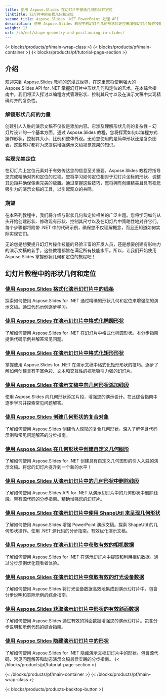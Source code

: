```yaml
---
title: 使用 Aspose.Slides 在幻灯片中塑造几何形状并定位
linktitle: 幻灯片中的形状几何和定位
second_title: Aspose.Slides .NET PowerPoint 处理 API
description: 使用 Aspose.Slides 教程中的幻灯片几何形状和定位来增强幻灯片操作技能。学习以编程方式控制形状、其尺寸和对齐方式。
weight: 13
url: /zh/net/shape-geometry-and-positioning-in-slides/
---
```


{< blocks/products/pf/main-wrap-class >}
{< blocks/products/pf/main-container >}
{< blocks/products/pf/tutorial-page-section >}


## 介绍

欢迎来到 Aspose.Slides 教程的沉浸式世界，在这里您将使用强大的 Aspose.Slides API for .NET 掌握幻灯片中形状几何和定位的艺术。在本综合指南中，我们将深入探讨以编程方式管理形状、控制其尺寸以及在演示文稿中实现精确对齐的复杂性。

### 解锁形状几何的力量

创建引人入胜的演示文稿不仅仅是添加内容。它涉及理解形状几何的复杂性 - 幻灯片设计的一个基本方面。通过 Aspose.Slides 教程，您将探索如何以编程方式操作形状，控制其大小、比例和整体外观。无论您使用的是简单形状还是复杂图表，这些教程都将为您提供增强演示文稿视觉效果的知识。

### 实现完美定位

在幻灯片上定位元素对于有效传达您的信息至关重要。Aspose.Slides 教程将指导您完成精确对齐和定位的过程。您将学习如何定位相对于幻灯片坐标的形状、调整其边距并确保像素完美的放置。通过掌握这些技巧，您将拥有创建精美且具有视觉吸引力的演示文稿的工具，以引起观众的共鸣。

### 期望

在本系列教程中，我们将介绍与形状几何和定位相关的广泛主题。您将学习如何从头开始创建形状、修改现有形状、控制其尺寸以及在幻灯片中策略性地对齐它们。每个步骤都将附带 .NET 中的代码示例，确保您不仅理解概念，而且还知道如何实际实现它们。

无论您是想要提升幻灯片操作技能的经验丰富的开发人员，还是想要创建有影响力的演示文稿的新手，这些教程都旨在满足所有技能水平。所以，让我们开始使用 Aspose.Slides 掌握形状几何和定位的旅程吧！

## 幻灯片教程中的形状几何和定位
### [使用 Aspose.Slides 格式化演示幻灯片中的线条](./formatting-lines/)
探索如何使用 Aspose.Slides for .NET 通过精确的形状几何和定位来增强您的演示文稿。通过代码示例逐步学习。
### [使用 Aspose.Slides 在演示幻灯片中格式化椭圆形状](./formatting-ellipse-shape/)
了解如何使用 Aspose.Slides for .NET 在幻灯片中格式化椭圆形状。本分步指南提供代码示例并解答常见问题。
### [使用 Aspose.Slides 在演示幻灯片中格式化矩形形状](./formatting-rectangle-shape/)
掌握使用 Aspose.Slides for .NET 在演示文稿中格式化矩形形状的技巧。逐步了解如何创建具有丰富色彩、文本和交互性的视觉吸引力强的幻灯片。
### [使用 Aspose.Slides 在演示文稿中向几何形状添加线段](./adding-segments-geometry-shape/)
使用 Aspose.Slides 向几何形状添加片段，增强您的演示设计。在此综合指南中逐步学习并探索常见问题解答。
### [使用 Aspose.Slides 创建几何形状的复合对象](./creating-composite-objects-geometry-shape/)
了解如何使用 Aspose.Slides 创建令人惊叹的复合几何形状。深入了解包含代码示例和常见问题解答的分步指南。
### [使用 Aspose.Slides 在几何形状中创建自定义几何图形](./creating-custom-geometry/)
了解如何使用 Aspose.Slides for .NET 创建具有自定义几何图形的引人入胜的演示文稿。将您的幻灯片提升到一个新的水平！
### [使用 Aspose.Slides 从演示幻灯片中的几何形状中删除线段](./removing-segments-geometry-shape/)
了解如何使用 Aspose.Slides API for .NET 从演示幻灯片中的几何形状中删除线段。带有源代码的分步指南。精确增强您的幻灯片。
### [使用 Aspose.Slides 在演示幻灯片中使用 ShapeUtil 来呈现几何形状](./using-shapeutil-geometry-shape/)
了解如何使用 Aspose.Slides 增强 PowerPoint 演示文稿。探索 ShapeUtil 的几何形状操作。使用 .NET 源代码的分步指南。有效优化演示文稿。
### [使用 Aspose.Slides 在演示幻灯片中获取有效的相机数据](./getting-effective-camera-data/)
了解如何使用 Aspose.Slides for .NET 在演示幻灯片中提取和利用相机数据。通过分步示例优化观看者体验。
### [使用 Aspose.Slides 在演示幻灯片中获取有效的灯光设备数据](./getting-effective-light-rig-data/)
了解如何使用 Aspose.Slides 将灯光设备数据高效地集成到演示幻灯片中。包含分步说明和实际示例的综合指南。
### [使用 Aspose.Slides 获取演示幻灯片中形状的有效斜面数据](./getting-effective-bevel-data/)
了解如何使用 Aspose.Slides 通过有效的斜面数据增强您的演示幻灯片。包含分步说明和示例代码的综合指南。
### [使用 Aspose.Slides 隐藏演示幻灯片中的形状](./hiding-shapes/)
了解如何使用 Aspose.Slides for .NET 隐藏演示文稿幻灯片中的形状。包含源代码、常见问题解答和动态演示文稿最佳实践的分步指南。
{< /blocks/products/pf/tutorial-page-section >}

{< /blocks/products/pf/main-container >}
{< /blocks/products/pf/main-wrap-class >}

{< blocks/products/products-backtop-button >}
